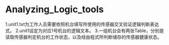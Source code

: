 # Analyzing_Logic_tools
1.unit1.txt为工作人员需要依照机台填写所使用的传感器交叉验证逻辑判断表达式。
2.unit1设定为对应1号机台的逻辑文本。
3.一组机台会有两张Table，分别是读取传感器判定机台的工作状态，以及经由程式所判断储存的传感器健康状态。
